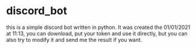 # discord_bot

this is a simple discord bot written in python.
It was created the 01/01/2021 at 11:13, you can download, put your token and use it directly, but you can also try to modify it and send me the result if you want.
